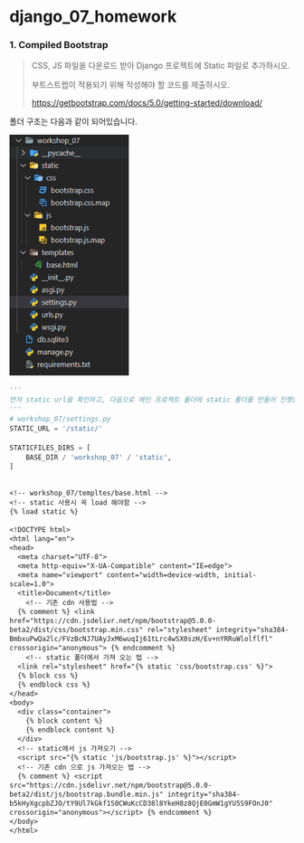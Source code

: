 # django_07_homework





### 1. Compiled Bootstrap

> CSS, JS 파일을 다운로드 받아 Django 프로젝트에 Static 파일로 추가하시오.
>
> 부트스트랩이 적용되기 위해 작성해야 할 코드를 제출하시오.
>
> https://getbootstrap.com/docs/5.0/getting-started/download/

폴더 구조는 다음과 같이 되어있습니다. 

![2021-0315-27-27-075](image/2021-0315-27-27-075.png)

```python
'''
먼저 static url을 확인하고, 다음으로 메인 프로젝트 폴더에 static 폴더를 만들어 진행할 것이므로 STATICFILES_DIRS 키워드로 위치를 추가해줍니다. 현재로써는 STATIC_ROOT 까지는 필요가 없습니다.(배고하진 않으므로)
'''
# workshop_07/settings.py
STATIC_URL = '/static/'

STATICFILES_DIRS = [
    BASE_DIR / 'workshop_07' / 'static',
]
```



``` django

<!-- workshop_07/templtes/base.html -->
<!-- static 사용시 꼭 load 해야함 -->
{% load static %}

<!DOCTYPE html>
<html lang="en">
<head>
  <meta charset="UTF-8">
  <meta http-equiv="X-UA-Compatible" content="IE=edge">
  <meta name="viewport" content="width=device-width, initial-scale=1.0">
  <title>Document</title>
    <!-- 기존 cdn 사용법 -->
  {% comment %} <link href="https://cdn.jsdelivr.net/npm/bootstrap@5.0.0-beta2/dist/css/bootstrap.min.css" rel="stylesheet" integrity="sha384-BmbxuPwQa2lc/FVzBcNJ7UAyJxM6wuqIj61tLrc4wSX0szH/Ev+nYRRuWlolflfl" crossorigin="anonymous"> {% endcomment %}
    <!-- static 폴더에서 가져 오는 법 -->
  <link rel="stylesheet" href="{% static 'css/bootstrap.css' %}">
  {% block css %}
  {% endblock css %}
</head>
<body>
  <div class="container">
    {% block content %}
    {% endblock content %}
  </div>
  <!-- static에서 js 가져오기 -->
  <script src="{% static 'js/bootstrap.js' %}"></script>
  <!-- 기존 cdn 으로 js 가져오는 법 -->
  {% comment %} <script src="https://cdn.jsdelivr.net/npm/bootstrap@5.0.0-beta2/dist/js/bootstrap.bundle.min.js" integrity="sha384-b5kHyXgcpbZJO/tY9Ul7kGkf1S0CWuKcCD38l8YkeH8z8QjE0GmW1gYU5S9FOnJ0" crossorigin="anonymous"></script> {% endcomment %}
</body>
</html>
```



